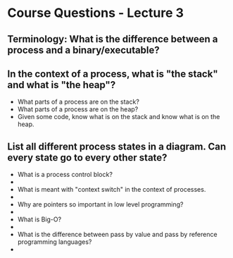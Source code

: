# Course Questions - Lecture 3

## Terminology: What is the difference between a process and a binary/executable?

## In the context of a process, what is "the stack" and what is "the heap"?

- What parts of a process are on the stack?
- What parts of a process are on the heap?
- Given some code, know what is on the stack and know what is on the heap.

## List all different process states in a diagram. Can every state go to every other state?

- What is a process control block?
- 
- What is meant with "context switch" in the context of processes.
- 
- Why are pointers so important in low level programming?
- 
- What is Big-O?
- 
- What is the difference between pass by value and pass by reference programming languages?
- 
